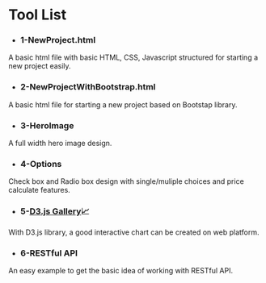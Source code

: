 # Tool List
* ### 1-NewProject.html
A basic html file with basic HTML, CSS, Javascript structured for starting a new project easily.

* ### 2-NewProjectWithBootstrap.html
A basic html file for starting a new project based on Bootstap library.

* ### 3-HeroImage
A full width hero image design.

* ### 4-Options
Check box and Radio box design with single/muliple choices and price calculate features.

* ### 5-[D3.js Gallery](/docs/2d-chart.md):chart_with_upwards_trend:
With D3.js library, a good interactive chart can be created on web platform. 

* ### 6-RESTful API
An easy example to get the basic idea of working with RESTful API.

